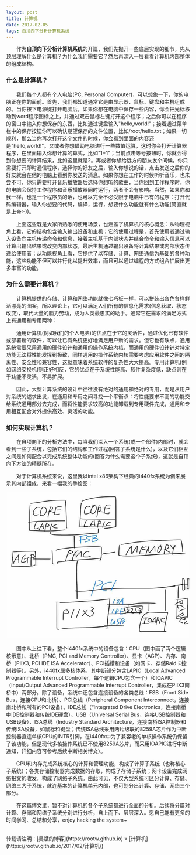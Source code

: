 ```yaml
---
layout: post
title: 计算机
date: 2017-02-05 
tags: 自顶向下分析计算机系统
---
```


&emsp;&emsp;作为**自顶向下分析计算机系统**的开篇，我们先抛开一些底层实现的细节，先从顶层理解什么是计算机？为什么我们需要它？然后再深入一层看看计算机内部整体的组成结构。

### 什么是计算机？

&emsp;&emsp;我们每个人都有个人电脑(PC, Personal Computer)，可以想象一下，你的电脑正在你的面前。首先，我们都知道通常它是由显示器、鼠标、键盘和主机组成的。当你按下电源键打开电脑后，如果你想在电脑中保存一些内容，你会把光标移动到word程序图标之上，并通过双击鼠标左键打开这个程序；之后你可以在程序的窗口中输入你想保存的东西，比如通过键盘输入"hello,world!"；接着通过菜单栏中的保存按钮你可以确认期望保存的文件位置，比如/root/hello.txt；如果一切顺利，那么当你再次打开这个文件的时候，你会看到里面的内容还是"hello,world!"。又或者你想借助电脑进行一些数值运算，这时你会打开计算器程序，在里面输入你想计算的算式，比如"1+1"；当前点击等号按钮时，你就会得到你想要的计算结果，比如这里就是2。再或者你想给远方的朋友发个问候，你只需要打开即时通信程序，选择你的好友之后，输入你想说的话，点击发送之后你的好友就会在他的电脑上看到你发送的消息。如果你想在工作的时候听听音乐，也未尝不可，你只需要打开音乐播放器后选择你想听的歌曲，当你回到工作程序时，你的电脑会保持工作程序和音乐播放器同时运行，两者不会有影响。当然，如果你和我一样，也是一个程序员的话，也可以完全不必受限于电脑中已有的程序：打开代码编辑器，输入你想要的代码，编译，运行，想要什么功能就有什么功能(简直就是上帝:-))。

&emsp;&emsp;上面这些既是大家所熟悉的使用场景，也涵盖了机算机的核心概念：从物理视角上看，它的结构包含输入输出设备和主机；它的使用过程是，首先使用者通过输入设备向主机传递命令和信息，接着主机基于内部状态并结合命令和输入信息可以计算出输出结果或改变内部状态，最后主机通过输出设备将计算结果或内部状态传递给使用者；从功能视角上看，它提供了以存储、计算、网络通信为基础的各种功能，这些功能不但可以并行化以提升效率，而且可以通过编程的方式组合扩展出更多丰富的功能。

### 为什么需要计算机？

&emsp;&emsp;计算机提供的存储、计算和网络功能就像七巧板一样，可以拼装出各色各样鲜活漂亮的图案，所以理论上，它可以满足人们所有的信息化需求(信息获取、状态改变)，取代大量的脑力劳动，成为人类最忠实的助手。通常它在需求的满足方式上有通用和专用两种：

&emsp;&emsp;通用计算机(例如我们的个人电脑)的优点在于它的灵活性，通过优化已有软件或部署新的软件，可以让已有系统更好地满足用户新的需求。但它也有缺点，通用系统需要采用通用的硬件设计和通用的操作系统内核，而通用的硬件设计针对特定功能无法将性能发挥到极致，同样通用的操作系统内核需要考虑应用软件之间的隔离性、安全性和兼容性，这就意味着系统软件的复杂性大大提高。专用计算机(例如网络交换机)则正好相反，它的优点在于系统性能高、软件复杂度低，缺点则在于功能不灵活，不易扩展。

&emsp;&emsp;因此，大型计算系统的设计中往往没有绝对的通用和绝对的专用，而是从用户对系统的述求出发，在通用和专用之间寻找一个平衡点：将性能要求不高的功能交给系统通用部分去完成，而将性能要求较高的功能卸载到专用硬件完成，通用和专用相互配合对外提供高效、灵活的功能。

### 如何实现计算机？

&emsp;&emsp;在自项向下的分析方法中，每当我们深入一个系统(或一个部件)内部时，就会看到一些子系统，包括它们的结构和工作过程(回答子系统是什么)，以及它们相互之间是如何配合以完成系统整体功能的(回答为什么需要这个子系统)，这就是自顶向下方法的精髓所在。

&emsp;&emsp;对于计算机系统来说，这里我以intel x86架构下经典的i440fx系统为例来展示其内部组成，来看一幅我的手绘图：

<div align="center">
    <img src="/images/posts/i440fx/i440fx.jpg" height="400" width="500">  
</div> 

&emsp;&emsp;图中从上往下看，整个i440fx系统中的设备包含：CPU（图中画了两个逻辑核示意）、北桥（PMC, PCI and Memory Controller）、显卡（AGP）、内存、南桥（PIIX3, PCI IDE ISA Accelerator）、PCI插槽和设备（如网卡、存储Raid卡控制器等）。另外，i440fx属多核体系，其中断部分包含LAPIC（Local Advanced Programmable Interrupt Controller，每个逻辑CPU包含一个）和IOAPIC（Input/Output Advanced Programmable Interrupt Controller，集成在PIIX3南桥中）两部分。除了设备，系统中还包含连接设备的各类总线：FSB（Front Side Bus，连接CPU和北桥）、PCI总线（Peripheral Component Interconnect，连接南北桥和所有的PCI设备）、IDE总线（“Integrated Drive Electronics，连接南桥中IDE控制器和传统IDE硬盘）、USB（Universal Serial Bus，连接USB控制器和USB设备）、ISA总线（Industry Standard Architecture，连接南桥ISA控制器和传统ISA设备，如鼠标和键盘；传统ISA总线采用两片级联的8259A芯片作为中断控制器直连单核CPU的INTR引脚，在i440fx中为了兼容老的单核操作系统仍保留了该功能，但是现代多核操作系统已不使用8259A芯片，而采用IOAPIC进行中断通知，详细内容可参考后续中断相关博文）。

&emsp;&emsp;CPU和内存完成系统核心的计算和管理功能，构成了计算子系统（也称核心子系统）；各类存储控制器完成数据的存取，构成了存储子系统；网卡设备完成网络报文的收发，构成了网络子系统。由此可见，不仅大型系统可区分计算、存储、网络三大子系统，就连基本的计算机单元内部，也可划分出计算、存储、网络三个部分。

&emsp;&emsp;在这篇博文里，暂不对计算机的各个子系统都进行全面的分析。后续将分篇对计算、存储和网络子系统分别进行分析，自上而下、层层深入。愿自己能有更多的时间学习、总结和分享，enjoy hacking the system~

<br>
转载请注明：[吴斌的博客](https://rootw.github.io) » [计算机](https://rootw.github.io/2017/02/计算机/) 
